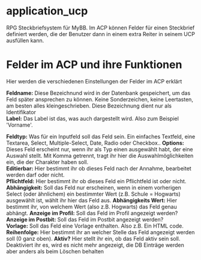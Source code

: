 # application_ucp
RPG Steckbriefsystem für MyBB. Im ACP können Felder für einen Steckbrief definiert werden, die der Benutzer dann in einem extra Reiter in seinem UCP ausfüllen kann.    

# Felder im ACP und ihre Funktionen    
Hier werden die verschiedenen Einstellungen der Felder im ACP erklärt

**Feldname:** Diese Bezeichnund wird in der Datenbank gespeichert, um das Feld später ansprechen zu können. Keine Sonderzeichen, keine Leertasten, am besten alles kleingeschrieben. Diese Bezeichnung dient nur als Identifikator    
**Label:** Das Label ist das, was auch dargestellt wird. Also zum Beispiel 'Vorname'. 

**Feldtyp:** Was für ein Inputfeld soll das Feld sein. Ein einfaches Textfeld, eine Textarea, Select, Multiple-Select, Date, Radio oder Checkbox..
**Options:** Dieses Feld erscheint nur, wenn ihr als Typ einen ausgewählt habt, der eine Auswahl stellt. Mit Komma getrennt, tragt ihr hier die Auswahlmöglichkeiten ein, die der Charakter haben soll.   
**Editierbar:** Hier bestimmt ihr ob dieses Feld nach der Annahme, bearbeitet werden darf oder nicht.  
**Pflichtfeld:** Hier bestimmt ihr ob dieses Feld ein Pflichtfeld ist oder nicht.  
**Abhängigkeit:** Soll das Feld nur erscheinen, wenn in einem vorherigen Select (oder ähnlichem) ein bestimmter Wert (z.B. Schule = Hogwarts) ausgewählt ist, wählt ihr hier das Feld aus.
**Abhängigkeits Wert:** Hier bestimmt ihr, von welchem Wert (also z.B. Hogwarts) das Feld genau abhängt.
**Anzeige im Profil:** Soll das Feld im Profil angezeigt werden?    
**Anzeige im Postbit:** Soll das Feld im Postbit angezeigt werden?    
**Vorlage:** Soll das Feld eine Vorlage enthalten. Also z.B. Ein HTML code.      
**Reihenfolge:** Hier bestimmt ihr an welcher Stelle das Feld angezeigt werden soll (0 ganz oben).
**Aktiv?** Hier stellt ihr ein, ob das Feld aktiv sein soll. Deaktiviert ihr es, wird es nicht mehr angezeigt, die DB Einträge werden aber anders als beim Löschen behalten     
